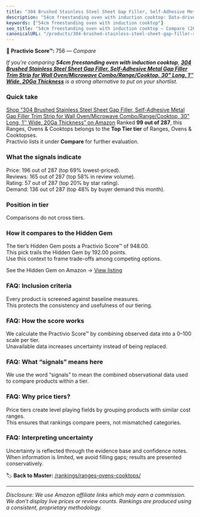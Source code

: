 ```yaml
---
title: "304 Brushed Stainless Steel Sheet Gap Filler, Self-Adhesive Metal Gap Filler Trim Strip for Wall Oven/Microwave Combo/Range/Cooktop, 30\" Long, 1'' Wide, 20Ga Thickness"
description: "54cm freestanding oven with induction cooktop: Data-driven ranking using the Practivio Score™. Positioned by quality, value, demand, findability, momentum."
keywords: ["54cm freestanding oven with induction cooktop"]
seo_title: "54cm freestanding oven with induction cooktop — Compare (2025)"
canonicalURL: "/products/304-brushed-stainless-steel-sheet-gap-filler-self-adhesive-metal-gap-filler-trim-strip-for-wall-ovenmicrowave-comborangecooktop-30-long-1-wide-20ga-thickness-B0D6SMR7FP/"
---
```


**🛒 Practivio Score™:** 756 — _Compare_


*If you're comparing **54cm freestanding oven with induction cooktop**, **[304 Brushed Stainless Steel Sheet Gap Filler, Self-Adhesive Metal Gap Filler Trim Strip for Wall Oven/Microwave Combo/Range/Cooktop, 30" Long, 1'' Wide, 20Ga Thickness](https://www.amazon.com/dp/B0D6SMR7FP?tag=practivio-20)** is a strong alternative to put on your shortlist.*
### Quick take
[Shop “304 Brushed Stainless Steel Sheet Gap Filler, Self-Adhesive Metal Gap Filler Trim Strip for Wall Oven/Microwave Combo/Range/Cooktop, 30" Long, 1'' Wide, 20Ga Thickness” on Amazon](https://www.amazon.com/dp/B0D6SMR7FP?tag=practivio-20)
Ranked **99 out of 287**, this Ranges, Ovens & Cooktops belongs to the **Top Tier tier** of Ranges, Ovens & Cooktopses.  
Practivio lists it under **Compare** for further evaluation.

### What the signals indicate
Price: 196 out of 287 (top 69% lowest-priced).  
Reviews: 165 out of 287 (top 58% in review volume).  
Rating: 57 out of 287 (top 20% by star rating).  
Demand: 136 out of 287 (top 48% by buyer demand this month).

### Position in tier
Comparisons do not cross tiers.

### How it compares to the Hidden Gem
The tier’s Hidden Gem posts a Practivio Score™ of 948.00.  
This pick trails the Hidden Gem by 192.00 points.  
Use this context to frame trade-offs among competing options.  

See the Hidden Gem on Amazon → [View listing](https://www.amazon.com/dp/B0002YTM0I?tag=practivio-20)

### FAQ: Inclusion criteria
Every product is screened against baseline measures.  
This protects the consistency and usefulness of our tiering.

### FAQ: How the score works
We calculate the Practivio Score™ by combining observed data into a 0–100 scale per tier.  
Unavailable data increases uncertainty instead of being replaced.

### FAQ: What “signals” means here
We use the word “signals” to mean the combined observational data used to compare products within a tier.

### FAQ: Why price tiers?
Price tiers create level playing fields by grouping products with similar cost ranges.  
This ensures that rankings compare peers, not mismatched categories.

### FAQ: Interpreting uncertainty
Uncertainty is reflected through the evidence base and confidence notes.  
When information is limited, we avoid filling gaps; results are presented conservatively.

<!-- Missing template for Compare/CompareWithinPriceClass -->


🏷️ **Back to Master:** [/rankings/ranges-ovens-cooktops/](/rankings/ranges-ovens-cooktops/)

---
_Disclosure: We use Amazon affiliate links which may earn a commission. We don’t display live prices or review counts. Rankings are produced using a consistent, proprietary methodology._
